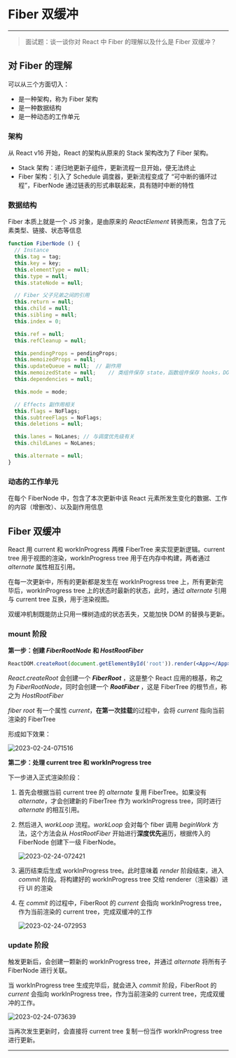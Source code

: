 # Fiber 双缓冲

---

> 面试题：谈一谈你对 React 中 Fiber 的理解以及什么是 Fiber 双缓冲？





## 对 Fiber 的理解

可以从三个方面切入：

- 是一种架构，称为 Fiber 架构
- 是一种数据结构
- 是一种动态的工作单元



### 架构

从 React v16 开始，React 的架构从原来的 Stack 架构改为了 Fiber 架构。

- Stack 架构：递归地更新子组件，更新流程一旦开始，便无法终止
- Fiber 架构：引入了 Schedule 调度器，更新流程变成了 “可中断的循环过程”，FiberNode 通过链表的形式串联起来，具有随时中断的特性



### 数据结构

Fiber 本质上就是一个 JS 对象，是由原来的 *ReactElement* 转换而来，包含了元素类型、链接、状态等信息

```js
function FiberNode () {
  // Instance
  this.tag = tag;
  this.key = key;
  this.elementType = null;
  this.type = null;
  this.stateNode = null;

  // Fiber 父子兄弟之间的引用
  this.return = null;
  this.child = null;
  this.sibling = null;
  this.index = 0;

  this.ref = null;
  this.refCleanup = null;

  this.pendingProps = pendingProps;
  this.memoizedProps = null;
  this.updateQueue = null;	// 副作用
  this.memoizedState = null; 	// 类组件保存 state，函数组件保存 hooks，DOM 为 null
  this.dependencies = null;

  this.mode = mode;

  // Effects 副作用相关
  this.flags = NoFlags;
  this.subtreeFlags = NoFlags;
  this.deletions = null;

  this.lanes = NoLanes;	// 与调度优先级有关
  this.childLanes = NoLanes;

  this.alternate = null;
}
```



### 动态的工作单元

在每个 FiberNode 中，包含了本次更新中该 React 元素所发生变化的数据、工作的内容（增删改）、以及副作用信息



## Fiber 双缓冲

React 用 current  和 workInProgress 两棵 FiberTree 来实现更新逻辑。current tree 用于视图的渲染，workInProgress tree 用于在内存中构建，两者通过 *alternate* 属性相互引用。

在每一次更新中，所有的更新都是发生在 workInProgress tree 上，所有更新完毕后，workInProgress tree 上的状态时最新的状态，此时，通过 *alternate* 引用与 current tree 互换，用于渲染视图。

双缓冲机制既能防止只用一棵树造成的状态丢失，又能加快 DOM 的替换与更新。

### mount  阶段

**第一步：创建 *FiberRootNode* 和 *HostRootFiber***

```jsx
ReactDOM.createRoot(document.getElementById('root')).render(<App></App>)
```

*React.createRoot* 会创建一个 ***FiberRoot*** ，这是整个 React 应用的根基，称之为 *FiberRootNode*，同时会创建一个 ***RootFiber*** ，这是 FiberTree 的根节点，称之为 *HostRootFiber*

*fiber root* 有一个属性 *current*，**在第一次挂载**的过程中，会将 *current* 指向当前渲染的 FiberTree

形成如下效果：

![2023-02-24-071516](http://jiahe-picbed.oss-cn-shenzhen.aliyuncs.com/typora-image/2023-02-24-071516.png)	

**第二步：处理 current tree 和 workInProgress tree**

下一步进入正式渲染阶段：

1. 首先会根据当前 current tree 的 *alternate* 复用 FiberTree。如果没有 *alternate*，才会创建新的 FiberTree 作为 workInProgress tree，同时进行 *alternate* 的相互引用。

2. 然后进入 *workLoop* 流程。*workLoop* 会对每个 fiber 调用 *beginWork* 方法，这个方法会从 *HostRootFiber* 开始进行**深度优先**遍历，根据传入的 FiberNode 创建下一级 FiberNode。

   ![2023-02-24-072421](http://jiahe-picbed.oss-cn-shenzhen.aliyuncs.com/typora-image/2023-02-24-072421.png)	

3. 遍历结束后生成 workInProgress  tree。此时意味着 *render* 阶段结束，进入 *commit* 阶段。将构建好的 workInProgress tree 交给 renderer（渲染器）进行 UI 的渲染

4. 在 *commit*  的过程中，FiberRoot 的 *current* 会指向 workInProgress tree，作为当前渲染的 current  tree，完成双缓冲的工作

   ![2023-02-24-072953](http://jiahe-picbed.oss-cn-shenzhen.aliyuncs.com/typora-image/2023-02-24-072953.png)	

### update 阶段

触发更新后，会创建一颗新的 workInProgress tree，并通过 *alternate* 将所有子 FiberNode 进行关联。

当 workInProgress tree 生成完毕后，就会进入 *commit* 阶段，FiberRoot 的 *current* 会指向 workInProgress tree，作为当前渲染的 current  tree，完成双缓冲的工作。

![2023-02-24-073639](http://jiahe-picbed.oss-cn-shenzhen.aliyuncs.com/typora-image/2023-02-24-073639.png)	

当再次发生更新时，会直接将 current tree 复制一份当作 workInProgress tree 进行更新。



****